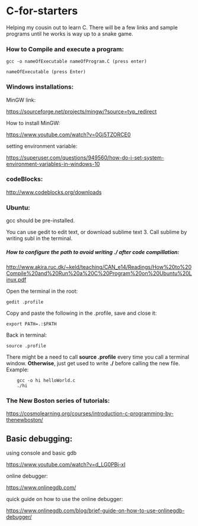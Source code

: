 # C-for-starters
Helping my cousin out to learn C. There will be a few links and sample programs until he works is way up to a snake game.

### How to Compile and execute a program: 

    gcc -o nameOfExecutable nameOfProgram.C (press enter)

    nameOfExecutable (press Enter)


### Windows installations:

MinGW link: 
  
  https://sourceforge.net/projects/mingw/?source=typ_redirect

How to install MinGW: 
  
  https://www.youtube.com/watch?v=0Gj5TZORCE0

setting environment variable: 
  
  https://superuser.com/questions/949560/how-do-i-set-system-environment-variables-in-windows-10



### codeBlocks:


http://www.codeblocks.org/downloads



### Ubuntu:

gcc should be pre-installed.

You can use gedit to edit text, or download sublime text 3. Call sublime by writing subl in the terminal.

##### How to configure the path to avoid writing ./ after code compillation:


http://www.akira.ruc.dk/~keld/teaching/CAN_e14/Readings/How%20to%20Compile%20and%20Run%20a%20C%20Program%20on%20Ubuntu%20Linux.pdf


Open the terminal in the root:

    gedit .profile


Copy and paste the following in the .profile, save and close it:

    export PATH=.:$PATH


Back in terminal:

    source .profile
    
    
There might be a need to call __source .profile__ every time  you call a terminal window. __Otherwise__, just get used to write __./__ before calling the new file. Example:
        
        gcc -o hi helloWorld.c
        ./hi



### The New Boston series of tutorials:


https://cosmolearning.org/courses/introduction-c-programming-by-thenewboston/



## Basic debugging:

using console and basic gdb 

https://www.youtube.com/watch?v=d_LG0PBj-xI



online debugger:

https://www.onlinegdb.com/



quick guide on how to use the online debugger:

https://www.onlinegdb.com/blog/brief-guide-on-how-to-use-onlinegdb-debugger/
